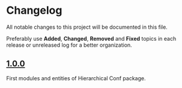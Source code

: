# Changelog
All notable changes to this project will be documented in this file.

Preferably use **Added**, **Changed**, **Removed** and **Fixed** topics in each release or unreleased log for a better organization.

## [1.0.0](https://github.com/quintoandar/hierarchical-conf/releases/tag/1.0.0)
First modules and entities of Hierarchical Conf package.
